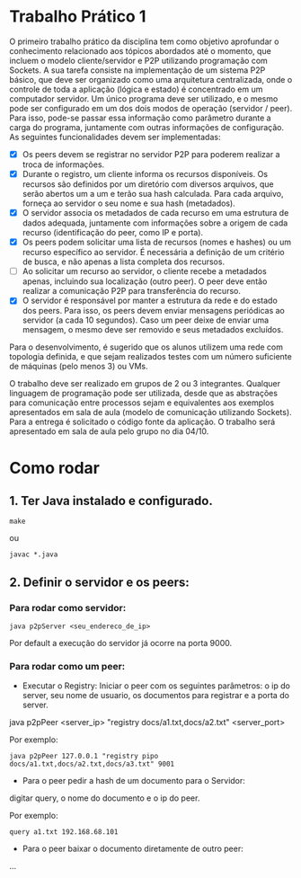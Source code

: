 # Trabalho Prático 1

O primeiro trabalho prático da disciplina tem como objetivo aprofundar o conhecimento relacionado aos tópicos abordados até o momento, que incluem o modelo cliente/servidor e P2P utilizando programação com Sockets.
A sua tarefa consiste na implementação de um sistema P2P básico, que deve ser organizado como uma arquitetura centralizada, onde o controle de toda a aplicação (lógica e estado) é concentrado em um computador servidor. Um único programa deve ser utilizado, e o mesmo pode ser configurado em um dos dois modos de operação (servidor / peer). Para isso, pode-se passar essa informação como parâmetro durante a carga do programa, juntamente com outras informações de configuração. As seguintes funcionalidades devem ser implementadas:

- [x] Os peers devem se registrar no servidor P2P para poderem realizar a troca de informações.
- [x] Durante o registro, um cliente informa os recursos disponíveis. Os recursos são definidos por um diretório com diversos arquivos, que serão abertos um a um e terão sua hash calculada. Para cada arquivo, forneça ao servidor o seu nome e sua hash (metadados).
- [x] O servidor associa os metadados de cada recurso em uma estrutura de dados adequada, juntamente com informações sobre a origem de cada recurso (identificação do peer, como IP e porta).
- [x] Os peers podem solicitar uma lista de recursos (nomes e hashes) ou um recurso específico ao servidor. É necessária a definição de um critério de busca, e não apenas a lista completa dos recursos.
- [ ] Ao solicitar um recurso ao servidor, o cliente recebe a metadados apenas, incluindo sua localização (outro peer). O peer deve então realizar a comunicação P2P para transferência do recurso.
- [x] O servidor é responsável por manter a estrutura da rede e do estado dos peers. Para isso, os peers devem enviar mensagens periódicas ao servidor (a cada 10 segundos). Caso um peer deixe de enviar uma mensagem, o mesmo deve ser removido e seus metadados excluídos. 

Para o desenvolvimento, é sugerido que os alunos utilizem uma rede com topologia definida, e que sejam realizados testes com um número suficiente de máquinas (pelo menos 3) ou VMs.

O trabalho deve ser realizado em grupos de 2 ou 3 integrantes. Qualquer linguagem de programação pode ser utilizada, desde que as abstrações para comunicação entre processos sejam e equivalentes aos exemplos apresentados em sala de aula (modelo de comunicação utilizando Sockets). Para a entrega é solicitado o código fonte da aplicação. O trabalho será apresentado em sala de aula pelo grupo no dia 04/10.
# Como rodar

## 1. Ter Java instalado e configurado.

```
make
```
ou
```
javac *.java
```

## 2. Definir o servidor e os peers:

### Para rodar como servidor: 

```
java p2pServer <seu_endereco_de_ip>
```

Por default a execução do servidor já ocorre na porta 9000.

### Para rodar como um peer: 

- Executar o Registry: 
Iniciar o peer com os seguintes parâmetros: o ip do server, seu nome de usuario, os documentos para registrar e a porta do server.

java p2pPeer <server_ip> "registry <user> docs/a1.txt,docs/a2.txt" <server_port>

Por exemplo:

```
java p2pPeer 127.0.0.1 "registry pipo docs/a1.txt,docs/a2.txt,docs/a3.txt" 9001
```

- Para o peer pedir a hash de um documento para o Servidor: 

digitar query, o nome do documento e o ip do peer.

Por exemplo:

```
query a1.txt 192.168.68.101
```

- Para o peer baixar o documento diretamente de outro peer:

...